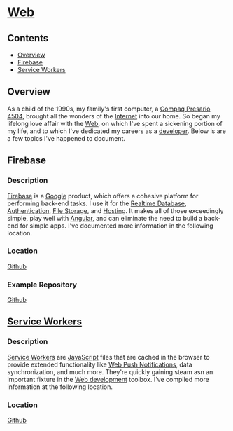 # [Web](https://en.wikipedia.org/wiki/Internet)

## Contents
- [Overview](#overview)
- [Firebase](#firebase)
- [Service Workers](#service-workers)

## Overview
As a child of the 1990s, my family's first computer, a [Compaq Presario 4504](http://www.elhvb.com/mobokive/archive/compaq/presario/Presario%2045xx/4504/4504quickspecs.html), brought all the wonders of the [Internet](https://en.wikipedia.org/wiki/Internet) into our home. So began my lifelong love affair with the [Web](https://en.wikipedia.org/wiki/Internet), on which I've spent a sickening portion of my life, and to which I've dedicated my careers as a [developer](https://en.wikipedia.org/wiki/Programmer). Below is are a few topics I've happened to document.

## Firebase

### Description
[Firebase](https://firebase.google.com/) is a [Google](https://about.google/) product, which offers a cohesive platform for performing back-end tasks. I use it for the [Realtime Database](https://firebase.google.com/docs/database), [Authentication](https://firebase.google.com/docs/auth), [File Storage](https://firebase.google.com/docs/storage), and [Hosting](https://firebase.google.com/docs/hosting). It makes all of those exceedingly simple, play well with [Angular](https://angular.io/), and can eliminate the need to build a back-end for simple apps. I've documented more information in the following location.

### Location
[Github](https://github.com/efournier92/Notes/blob/master/Web/Firebase/Firebase.md)

### Example Repository
[Github](https://github.com/efournier92/PhotoGram)

## [Service Workers](https://en.wikipedia.org/wiki/Progressive_web_applications#Service_workers)

### Description
[Service Workers](https://en.wikipedia.org/wiki/Progressive_web_applications#Service_workers) are [JavaScript](https://www.javascript.com/) files that are cached in the browser to provide extended functionality like [Web Push Notifications](https://en.wikipedia.org/wiki/Push_technology#Webpush), data synchronization, and much more. They're quickly gaining steam asn an important fixture in the [Web development](https://en.wikipedia.org/wiki/Web_development) toolbox. I've compiled more information at the following location.

### Location
[Github](https://github.com/efournier92/Notes/blob/master/Web/ServiceWorkers/ServiceWorkers.md)

